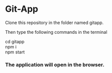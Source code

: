 # Git-App
<p>
Clone this repository in the folder named gitapp.
 </p>
 <p>
 Then type the following commands in the terminal</p>
 cd gitapp
 </br>
 npm i
 </br>
 npm start
 </br>

### The application will open in the browser.
